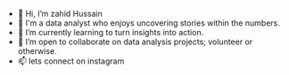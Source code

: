 - 👋 Hi, I’m zahid Hussain
- 👀 I'm a data analyst who enjoys uncovering stories within the numbers.
- 🌱 I’m currently learning to turn insights into action.
- 💞️ I’m open to collaborate on data analysis projects; volunteer or otherwise.
- 📫 lets connect on instagram 

<!---
zahid-hussain93/zahid-hussain93 is a ✨ special ✨ repository because its `README.md` (this file) appears on your GitHub profile.
You can click the Preview link to take a look at your changes.
--->
